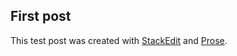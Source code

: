 ## First post

This test post was created with [StackEdit](https://stackedit.io/) and [Prose](http://prose.io).

